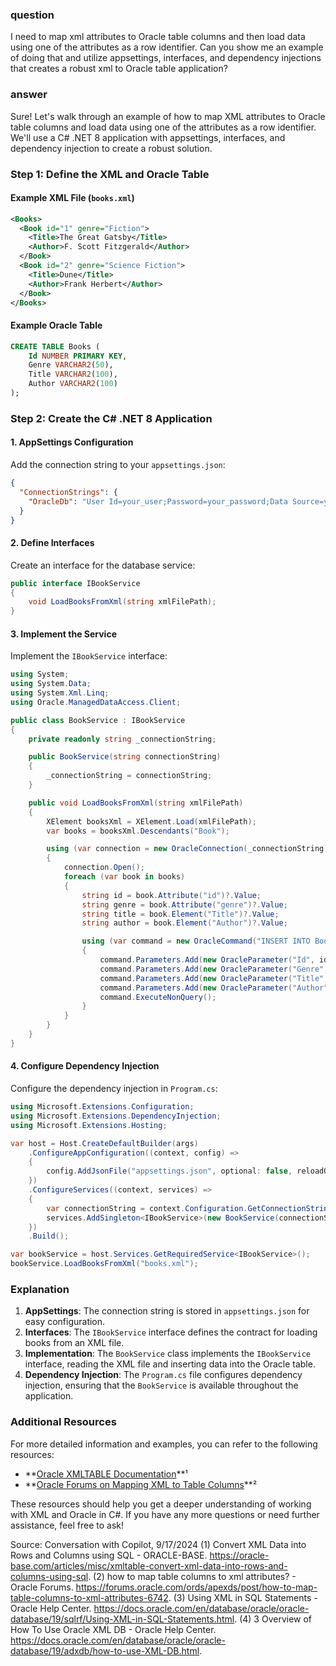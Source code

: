 ### question

I need to map xml attributes to Oracle table columns and then load data using one of the attributes as a row identifier. Can you show me an example of doing that and utilize appsettings, interfaces, and dependency injections that creates a robust xml to Oracle table application?

### answer

Sure! Let's walk through an example of how to map XML attributes to Oracle table columns and load data using one of the attributes as a row identifier. We'll use a C# .NET 8 application with appsettings, interfaces, and dependency injection to create a robust solution.

### Step 1: Define the XML and Oracle Table

#### Example XML File (`books.xml`)

```xml
<Books>
  <Book id="1" genre="Fiction">
    <Title>The Great Gatsby</Title>
    <Author>F. Scott Fitzgerald</Author>
  </Book>
  <Book id="2" genre="Science Fiction">
    <Title>Dune</Title>
    <Author>Frank Herbert</Author>
  </Book>
</Books>
```

#### Example Oracle Table

```sql
CREATE TABLE Books (
    Id NUMBER PRIMARY KEY,
    Genre VARCHAR2(50),
    Title VARCHAR2(100),
    Author VARCHAR2(100)
);
```

### Step 2: Create the C# .NET 8 Application

#### 1. **AppSettings Configuration**

Add the connection string to your `appsettings.json`:

```json
{
  "ConnectionStrings": {
    "OracleDb": "User Id=your_user;Password=your_password;Data Source=your_data_source"
  }
}
```

#### 2. **Define Interfaces**

Create an interface for the database service:

```csharp
public interface IBookService
{
    void LoadBooksFromXml(string xmlFilePath);
}
```

#### 3. **Implement the Service**

Implement the `IBookService` interface:

```csharp
using System;
using System.Data;
using System.Xml.Linq;
using Oracle.ManagedDataAccess.Client;

public class BookService : IBookService
{
    private readonly string _connectionString;

    public BookService(string connectionString)
    {
        _connectionString = connectionString;
    }

    public void LoadBooksFromXml(string xmlFilePath)
    {
        XElement booksXml = XElement.Load(xmlFilePath);
        var books = booksXml.Descendants("Book");

        using (var connection = new OracleConnection(_connectionString))
        {
            connection.Open();
            foreach (var book in books)
            {
                string id = book.Attribute("id")?.Value;
                string genre = book.Attribute("genre")?.Value;
                string title = book.Element("Title")?.Value;
                string author = book.Element("Author")?.Value;

                using (var command = new OracleCommand("INSERT INTO Books (Id, Genre, Title, Author) VALUES (:Id, :Genre, :Title, :Author)", connection))
                {
                    command.Parameters.Add(new OracleParameter("Id", id));
                    command.Parameters.Add(new OracleParameter("Genre", genre));
                    command.Parameters.Add(new OracleParameter("Title", title));
                    command.Parameters.Add(new OracleParameter("Author", author));
                    command.ExecuteNonQuery();
                }
            }
        }
    }
}
```

#### 4. **Configure Dependency Injection**

Configure the dependency injection in `Program.cs`:

```csharp
using Microsoft.Extensions.Configuration;
using Microsoft.Extensions.DependencyInjection;
using Microsoft.Extensions.Hosting;

var host = Host.CreateDefaultBuilder(args)
    .ConfigureAppConfiguration((context, config) =>
    {
        config.AddJsonFile("appsettings.json", optional: false, reloadOnChange: true);
    })
    .ConfigureServices((context, services) =>
    {
        var connectionString = context.Configuration.GetConnectionString("OracleDb");
        services.AddSingleton<IBookService>(new BookService(connectionString));
    })
    .Build();

var bookService = host.Services.GetRequiredService<IBookService>();
bookService.LoadBooksFromXml("books.xml");
```

### Explanation

1. **AppSettings**: The connection string is stored in `appsettings.json` for easy configuration.
2. **Interfaces**: The `IBookService` interface defines the contract for loading books from an XML file.
3. **Implementation**: The `BookService` class implements the `IBookService` interface, reading the XML file and inserting data into the Oracle table.
4. **Dependency Injection**: The `Program.cs` file configures dependency injection, ensuring that the `BookService` is available throughout the application.

### Additional Resources

For more detailed information and examples, you can refer to the following resources:

- **[Oracle XMLTABLE Documentation](https://oracle-base.com/articles/misc/xmltable-convert-xml-data-into-rows-and-columns-using-sql)**¹
- **[Oracle Forums on Mapping XML to Table Columns](https://forums.oracle.com/ords/apexds/post/how-to-map-table-columns-to-xml-attributes-6742)**²

These resources should help you get a deeper understanding of working with XML and Oracle in C#. If you have any more questions or need further assistance, feel free to ask!

Source: Conversation with Copilot, 9/17/2024
(1) Convert XML Data into Rows and Columns using SQL - ORACLE-BASE. https://oracle-base.com/articles/misc/xmltable-convert-xml-data-into-rows-and-columns-using-sql.
(2) how to map table columns to xml attributes? - Oracle Forums. https://forums.oracle.com/ords/apexds/post/how-to-map-table-columns-to-xml-attributes-6742.
(3) Using XML in SQL Statements - Oracle Help Center. https://docs.oracle.com/en/database/oracle/oracle-database/19/sqlrf/Using-XML-in-SQL-Statements.html.
(4) 3 Overview of How To Use Oracle XML DB - Oracle Help Center. https://docs.oracle.com/en/database/oracle/oracle-database/19/adxdb/how-to-use-XML-DB.html.
